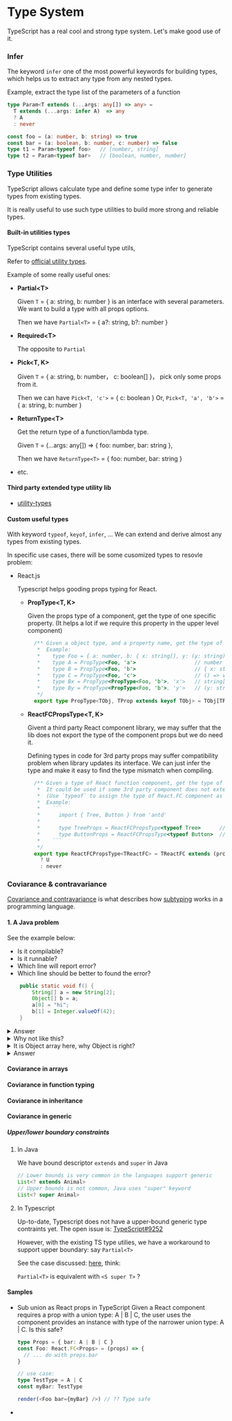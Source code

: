 # Type System


TypeScript has a real cool and strong type system. Let's make good use of it.

### Infer
The keyword `infer` one of the most powerful keywords for building types, which helps us to extract any type from any nested types.

Example, extract the type list of the parameters of a function
```typescript
type Param<T extends (...args: any[]) => any> = 
  T extends (...args: infer A)  => any
  ? A
  : never

const foo = (a: number, b: string) => true
const bar = (a: boolean, b: number, c: number) => false
type t1 = Param<typeof foo>   // [number, string]
type t2 = Param<typeof bar>   // [boolean, number, number]
```

### Type Utilities

TypeScript allows calculate type and define some type infer to generate types from existing types. 

It is really useful to use such type utilities to build more strong and reliable types.

#### Built-in utilities types

TypeScript contains several useful type utils,

Refer to [official utility types](https://www.typescriptlang.org/docs/handbook/utility-types.html).

Example of some really useful ones:

- **Partial&lt;T&gt;**
  
  Given `T` = { a: string, b: number } is an interface with several parameters. We want to build a type with all props options.

  Then we have `Partial<T>` = { a?: string, b?: number }

- **Required&lt;T&gt;**
  
  The opposite to `Partial`

- **Pick&lt;T, K&gt;**
  
  Given `T` = { a: string, b: number， c: boolean[] }， pick only some props from it.

  Then we can have `Pick<T, 'c'>` = { c: boolean }
               Or, `Pick<T, 'a', 'b'>` = { a: string, b: number }

- **ReturnType&lt;T&gt;**
  
  Get the return type of a function/lambda type.
  
  Given `T` = (...args: any[]) => { foo: number, bar: string },
  
  Then we have `ReturnType<T>` = { foo: number, bar: string }

- etc.

#### Third party extended type utility lib

- [utility-types](https://github.com/piotrwitek/utility-types)

#### Custom useful types

With keyword `typeof`, `keyof`, `infer`, ... We can extend and derive almost any types from existing types. 

In specific use cases, there will be some cusomized types to resovle problem:

- React.js
  
  Typescript helps gooding props typing for React. 
  
  - **PropType&lt;T, K&gt;**
     
    Given the props type of a component, get the type of one specific property. (It helps a lot if we require this property in the upper level component)
     
    ```typescript
      /** Given a object type, and a property name, get the type of that object property
       *  Example:
       *    type Foo = { a: number, b: { x: string[], y: (y: string) => boolean }, c: () => void }
       *    type A = PropType<Foo, 'a'>                   // number
       *    type B = PropType<Foo, 'b'>                   // { x: string[], y: (y: string) => boolean }
       *    type C = PropType<Foo, 'c'>                   // () => void
       *    type Bx = PropType<PropType<Foo, 'b'>, 'x'>   // string[]
       *    type By = PropType<PropType<Foo, 'b'>, 'y'>   // (y: string) => boolean
       */ 
      export type PropType<TObj, TProp extends keyof TObj> = TObj[TProp]
    ```
    
  - **ReactFCPropsType&lt;T, K&gt;**
    
    Givent a third party React component library, we may suffer that the lib does not export the type of the component props but we do need it. 
    
    Defining types in code for 3rd party props may suffer compatibility problem when library updates its interface. We can just infer the type and make it easy to find the type mismatch when compiling.
    
    ```typescript
      /** Given a type of React function component, get the type of the props of it.
       *  It could be used if some 3rd party component does not externally export the props type, but we need it.
       *  (Use `typeof` to assign the type of React.FC component as generic parameter)
       *  Example:
       *    ```
       *      import { Tree, Button } from 'antd'
       *
       *      type TreeProps = ReactFCPropsType<typeof Tree>      // The type of the props required by Tree
       *      type ButtonProps = ReactFCPropsType<typeof Button>  // The type of the props required by Button
       *    ```
       */
      export type ReactFCPropsType<TReactFC> = TReactFC extends (props: infer U, ...args: any[]) => any
        ? U
        : never
    ```

### Coviarance & contravariance 

[Covariance and contravariance](https://en.wikipedia.org/wiki/Covariance_and_contravariance_(computer_science)) is what describes how [subtyping](https://en.wikipedia.org/wiki/Subtyping) works in a programming language. 

#### 1. A Java problem

See the example below:

- Is it compilable?
- Is it runnable?
- Which line will report error?
- Which line should be better to found the error?

```java
    public static void f() {
        String[] a = new String[2];
        Object[] b = a;
        a[0] = "hi";
        b[1] = Integer.valueOf(42);
    }
```

<details>
  <summary>Answer</summary>
  
  ```java
    public static void f() {
        String[] a = new String[2];
        Object[] b = a;
        a[0] = "hi";
        b[1] = Integer.valueOf(42);  // <--- Runtime exception: java.lang.ArrayStoreException
    }
  ```
</details>

<details>
  <summary>Why not like this?</summary>
  
  ```java
    public static void f() {
        String[] a = new String[2];
        Object[] b = a;  // ~~~~~~~ Compile error: "a": String[] could not be assigned to "b": Object[]
        a[0] = "hi";
        b[1] = Integer.valueOf(42);  
    }
  ```
</details>

<details>
  <summary>It is Object array here, why Object is right? </summary>
  
  ```java
    public static void f() {
        String a = new String();
        Object b = a;  // Typical polymorphism
        a = "hi";
        b = Integer.valueOf(42);  // Awesome! 
    }
  ```
  
  What's the difference? 
  
  - Array has multiple values? 
  - `b[0]` and `b[1]` cannot have different types?
  - We say "String[] should not be assigned to Object[]", why "assign String to Object" is the core of OOP?

</details>

<details>
  <summary>Answer</summary>
  
  - In OOP, we say String is a typically subtype of Object.
  - Assign subtype to super-type is always correct.
  - <u>***But, WATCH OUT! String[] is not the subtype of Object[] !***</u>
  

</details>

#### Coviarance in arrays

#### Coviarance in function typing

#### Coviarance in inheritance


#### Coviarance in generic

##### Upper/lower boundary constraints

1. In Java
   
   We have bound descriptor `extends` and `super` in Java
   
   ```Java
   // Lower bounds is very common in the languages support generic
   List<? extends Animal>
   // Upper bounds is not common, Java uses "super" keyword
   List<? super Animal>
   ```
   
2. In Typescript
   
   Up-to-date, Typescript does not have a upper-bound generic type contraints yet. The open issue is: [TypeScript#9252](https://github.com/microsoft/TypeScript/issues/9252)
   
   However, with the existing TS type utilies, we have a workaround to support upper boundary: say `Partial<T>`

   
   See the case discussed: [here](https://github.com/Microsoft/TypeScript/issues/4889#issuecomment-200388292), think:
   
   `Partial<T>` is equivalent with `<S super T>` ? 

#### Samples

- Sub union as React props in TypeScript
  Given a React component requires a prop with a union type: A | B | C, the user uses the component provides an instance with type of the narrower union type: A | C. 
  Is this safe?
  
  ```typescript
  type Props = { bar: A | B | C } 
  const Foo: React.FC<Props> = (props) => {
    // ... do with props.bar
  }

  // use case:
  type TestType = A | C
  const myBar: TestType
  
  render(<Foo bar={myBar} />) // ?? Type safe
  
  ```

- 
